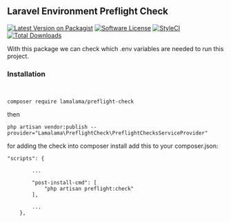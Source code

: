 ## Laravel Environment Preflight Check
[![Latest Version on Packagist](https://img.shields.io/packagist/v/lamalama/preflight-check.svg?style=flat-square)](https://packagist.org/packages/lamalama/laravel-wishlist)
[![Software License](https://img.shields.io/badge/license-MIT-brightgreen.svg?style=flat-square)](LICENSE.md)
[![StyleCI](https://github.styleci.io/repos/268217938/shield?branch=master)](https://github.styleci.io/repos/268217938)
[![Total Downloads](https://img.shields.io/packagist/dt/lamalama/preflight-check.svg?style=flat-square)](https://packagist.org/packages/lamalama/laravel-wishlist)


With this package we can check which .env variables are needed to run this project. 

### Installation 

<br>

```
composer require lamalama/preflight-check
```
then 

```
php artisan vendor:publish --provider="Lamalama\PreflightCheck\PreflightChecksServiceProvider"
```

for adding the check into composer install add this to your composer.json:<br> 

```
"scripts": {

        ...

        "post-install-cmd": [
            "php artisan preflight:check"
        ],

        ...
    },


```
